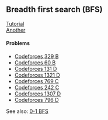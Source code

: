 ## Breadth first search (BFS)
[Tutorial](https://cp-algorithms.com/graph/breadth-first-search.html)\
[Another](https://www.hackerearth.com/practice/algorithms/graphs/breadth-first-search/tutorial/)

#### Problems
* [Codeforces 329 B](https://codeforces.com/contest/329/problem/B)
* [Codeforces 60 B](https://codeforces.com/problemset/problem/60/B)
* [Codeforces 131 D](https://codeforces.com/problemset/problem/131/D)
* [Codeforces 1321 D](https://codeforces.com/problemset/problem/1321/D)
* [Codeforces 769 C](https://codeforces.com/problemset/problem/769/C)
* [Codeforces 242 C](https://codeforces.com/problemset/problem/242/C)
* [Codeforces 1307 D](https://codeforces.com/problemset/problem/1307/D)
* [Codeforces 796 D](https://codeforces.com/problemset/problem/796/D)

See also: [0-1 BFS](https://cp-algorithms.com/graph/01_bfs.html)
